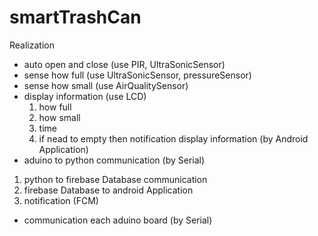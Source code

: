 # smartTrashCan

Realization
- auto open and close (use PIR, UltraSonicSensor)
- sense how full (use UltraSonicSensor, pressureSensor)
- sense how small (use AirQualitySensor)
- display information (use LCD)
  1. how full
  2. how small
  3.  time
  4. if nead to empty then notification
 display information (by Android Application)
 - aduino to python communication (by Serial)
  1. python to firebase Database communication
  2. firebase Database to android Application
  3. notification (FCM)
- communication each aduino board (by Serial)
